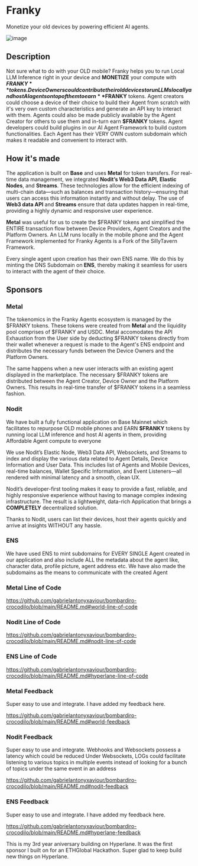 # Franky
Monetize your old devices by powering efficient AI agents.

![image](https://github.com/user-attachments/assets/e903a068-3bea-4c29-9f9c-049ce820ff92)

## Description

Not sure what to do with your OLD mobile? Franky helps you to run Local LLM Inference right in your device and **MONETIZE** your compute with **$FRANKY** tokens. Device Owners could contribute their old devices to run LLMs locally and host AI agents on top of them to earn **$FRANKY** tokens. Agent creators could choose a device of their choice to build their Agent from scratch with it's very own custom characteristics and generate an API key to interact with them. Agents could also be made publicly available by the Agent Creator for others to use them and in-turn earn **$FRANKY** tokens. Agent developers could build plugins in our AI Agent Framework to build custom functionalities. Each Agent has their VERY OWN custom subdomain which makes it readable and convenient to interact with.
## How it's made

The application is built on **Base** and uses **Metal** for token transfers. For real-time data management, we integrated **Nodit’s Web3 Data API**, **Elastic Nodes**, and **Streams**. These technologies allow for the efficient indexing of multi-chain data—such as balances and transaction history—ensuring that users can access this information instantly and without delay. The use of  **Web3 data API** and **Streams** ensure that data updates happen in real-time, providing a highly dynamic and responsive user experience.

**Metal** was useful for us to create the $FRANKY tokens and simplified the ENTIRE transaction flow between Device Providers, Agent Creators and the Platform Owners. An LLM runs locally in the mobile phone and the Agent Framework implemented for Franky Agents is a Fork of the SillyTavern Framework.

Every single agent upon creation has their own ENS name. We do this by minting the DNS Subdomain on **ENS**, thereby making it seamless for users to interact with the agent of their choice.

## Sponsors

### Metal

The tokenomics in the Franky Agents ecosystem is managed by the $FRANKY tokens. These tokens were created from **Metal** and the liquidity pool comprises of $FRANKY and USDC. Metal accomodates the API Exhaustion from the User side by deducting $FRANKY tokens directly from their wallet whenever a request is made to the Agent's ENS endpoint and distributes the necessary funds between the Device Owners and the Platform Owners.

The same happens when a new user interacts with an existing agent displayed in the marketplace. The necessary $FRANKY tokens are distributed between the Agent Creator, Device Owner and the Platform Owners. This results in real-time transfer of $FRANKY tokens in a seamless fashion.

### Nodit

We have built a fully functional application on Base Mainnet which facilitates to repurpose OLD mobile phones and EARN **$FRANKY** tokens by running local LLM inference and host AI agents in them, providing Affordable Agent compute to everyone

We use Nodit’s Elastic Node, Web3 Data API, Websockets, and Streams to index and display the various data related to Agent Details, Device Information and User Data. This includes list of Agents and Mobile Devices, real-time balances, Wallet Specific Information, and Event Listeners—all rendered with minimal latency and a smooth, clean UX.

Nodit’s developer-first tooling makes it easy to provide a fast, reliable, and highly responsive experience without having to manage complex indexing infrastructure. The result is a lightweight, data-rich Application that brings a **COMPLETELY** decentralized solution.

Thanks to Nodit, users can list their devices, host their agents quickly and arrive at insights WITHOUT any hassle.

### ENS

We have used ENS to mint subdomains for EVERY SINGLE Agent created in our application and also include ALL the metadata about the agent like, character data, profile picture, agent address etc. We have also made the subdomains as the means to communicate with the created Agent

### Metal Line of Code

https://github.com/gabrielantonyxaviour/bombardiro-crocodilo/blob/main/README.md#world-line-of-code

### Nodit Line of Code

https://github.com/gabrielantonyxaviour/bombardiro-crocodilo/blob/main/README.md#nodit-line-of-code

### ENS Line of Code

https://github.com/gabrielantonyxaviour/bombardiro-crocodilo/blob/main/README.md#hyperlane-line-of-code

### Metal Feedback

Super easy to use and integrate. I have added my feedback here.

https://github.com/gabrielantonyxaviour/bombardiro-crocodilo/blob/main/README.md#world-feedback

### Nodit Feedback

Super easy to use and integrate. Webhooks and Websockets possess a latency which could be reduced
Under Websockets, LOGs could facilitate listening to various topics in multiple events instead of looking for a bunch of topics under the same event in an address

https://github.com/gabrielantonyxaviour/bombardiro-crocodilo/blob/main/README.md#nodit-feedback

### ENS Feedback

Super easy to use and integrate. I have added my feedback here.

https://github.com/gabrielantonyxaviour/bombardiro-crocodilo/blob/main/README.md#hyperlane-feedback

This is my 3rd year aniversary building on Hyperlane. It was the first sponsor I built on for an ETHGlobal Hackathon. Super glad to keep build new things on Hyperlane.
